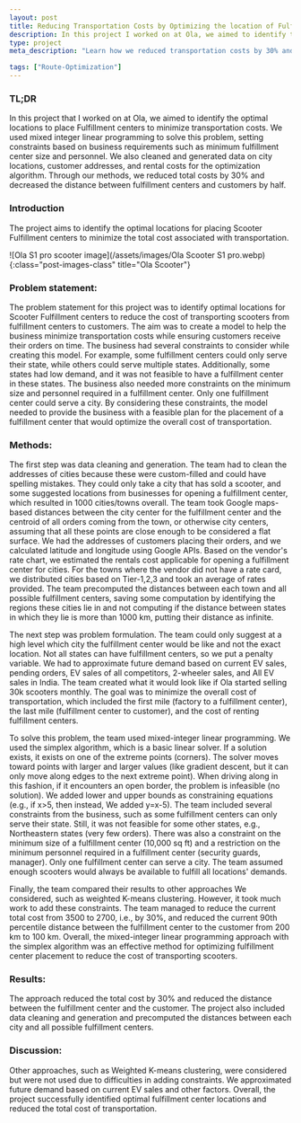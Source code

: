 ```yaml
---
layout: post
title: Reducing Transportation Costs by Optimizing the location of Fulfillment Centers &#58; A Case Study
description: In this project I worked on at Ola, we aimed to identify the optimal areas to place Scooter Fulfillment centers to minimize transportation costs. We used mixed integer linear programming to solve this problem, setting constraints based on business requirements such as minimum fulfillment center size and personnel. We also cleaned and generated data on city locations, customer addresses, and rental costs for the optimization algorithm. Through our methods, we reduced total costs by 30% and decreased the distance between fulfillment centers and customers by half.
type: project
meta_description: "Learn how we reduced transportation costs by 30% and decreased the distance between fulfillment centers and customers by half through a case study of optimizing the location of fulfillment centers using mixed integer linear programming. Read about the constraints and requirements we set, as well as the data cleaning and generation involved."

tags: ["Route-Optimization"]
---
```


### TL;DR

In this project that I worked on at Ola, we aimed to identify the optimal locations to place Fulfillment centers to minimize transportation costs. We used mixed integer linear programming to solve this problem, setting constraints based on business requirements such as minimum fulfillment center size and personnel. We also cleaned and generated data on city locations, customer addresses, and rental costs for the optimization algorithm. Through our methods, we reduced total costs by 30% and decreased the distance between fulfillment centers and customers by half.

### Introduction
The project aims to identify the optimal locations for placing Scooter Fulfillment centers to minimize the total cost associated with transportation.

![Ola S1 pro scooter image](/assets/images/Ola Scooter S1 pro.webp){:class="post-images-class" title="Ola Scooter"}

### Problem statement:

The problem statement for this project was to identify optimal locations for Scooter Fulfillment centers to reduce the cost of transporting scooters from fulfillment centers to customers. The aim was to create a model to help the business minimize transportation costs while ensuring customers receive their orders on time.
The business had several constraints to consider while creating this model. For example, some fulfillment centers could only serve their state, while others could serve multiple states. Additionally, some states had low demand, and it was not feasible to have a fulfillment center in these states. The business also needed more constraints on the minimum size and personnel required in a fulfillment center. Only one fulfillment center could serve a city. By considering these constraints, the model needed to provide the business with a feasible plan for the placement of a fulfillment center that would optimize the overall cost of transportation.

### Methods:

The first step was data cleaning and generation. The team had to clean the addresses of cities because these were custom-filled and could have spelling mistakes. They could only take a city that has sold a scooter, and some suggested locations from businesses for opening a fulfillment center, which resulted in 1000 cities/towns overall. The team took Google maps-based distances between the city center for the fulfillment center and the centroid of all orders coming from the town, or otherwise city centers, assuming that all these points are close enough to be considered a flat surface. We had the addresses of customers placing their orders, and we calculated latitude and longitude using Google APIs. Based on the vendor's rate chart, we estimated the rentals cost applicable for opening a fulfillment center for cities. For the towns where the vendor did not have a rate card, we distributed cities based on Tier-1,2,3 and took an average of rates provided. The team precomputed the distances between each town and all possible fulfillment centers, saving some computation by identifying the regions these cities lie in and not computing if the distance between states in which they lie is more than 1000 km, putting their distance as infinite.

The next step was problem formulation. The team could only suggest at a high level which city the fulfillment center would be like and not the exact location. Not all states can have fulfillment centers, so we put a penalty variable. We had to approximate future demand based on current EV sales, pending orders, EV sales of all competitors, 2-wheeler sales, and All EV sales in India. The team created what it would look like if Ola started selling 30k scooters monthly. The goal was to minimize the overall cost of transportation, which included the first mile (factory to a fulfillment center), the last mile (fulfillment center to customer), and the cost of renting fulfillment centers.

<!-- TODO: Add what is simplex algorithm here or as another blog post:Done -->
<!-- Add Ola scooter images:Done -->

To solve this problem, the team used mixed-integer linear programming. We used the simplex algorithm, which is a basic linear solver. If a solution exists, it exists on one of the extreme points (corners). The solver moves toward points with larger and larger values (like gradient descent, but it can only move along edges to the next extreme point). When driving along in this fashion, if it encounters an open border, the problem is infeasible (no solution). We added lower and upper bounds as constraining equations (e.g., if x>5, then instead, We added y=x-5). The team included several constraints from the business, such as some fulfillment centers can only serve their state. Still, it was not feasible for some other states, e.g., Northeastern states (very few orders). There was also a constraint on the minimum size of a fulfillment center (10,000 sq ft) and a restriction on the minimum personnel required in a fulfillment center (security guards, manager). Only one fulfillment center can serve a city. The team assumed enough scooters would always be available to fulfill all locations' demands.

Finally, the team compared their results to other approaches We considered, such as weighted K-means clustering. However, it took much work to add these constraints. The team managed to reduce the current total cost from 3500 to 2700, i.e., by 30%, and reduced the current 90th percentile distance between the fulfillment center to the customer from 200 km to 100 km. Overall, the mixed-integer linear programming approach with the simplex algorithm was an effective method for optimizing fulfillment center placement to reduce the cost of transporting scooters.

### Results:

The approach reduced the total cost by 30% and reduced the distance between the fulfillment center and the customer. The project also included data cleaning and generation and precomputed the distances between each city and all possible fulfillment centers.

### Discussion:
Other approaches, such as Weighted K-means clustering, were considered but were not used due to difficulties in adding constraints. We approximated future demand based on current EV sales and other factors. Overall, the project successfully identified optimal fulfillment center locations and reduced the total cost of transportation.
